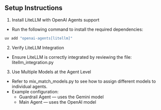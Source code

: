 ## Setup Instructions

1. Install LiteLLM with OpenAI Agents support

- Run the following command to install the required dependencies:

```bash
uv add "openai-agents[litellm]"
```

2. Verify LiteLLM Integration
- Ensure LiteLLM is correctly integrated by reviewing the file: litellm_integration.py

3. Use Multiple Models at the Agent Level

- Refer to mix_match_models.py to see how to assign different models to individual agents. 
- Example configuration:
    - Guardrail Agent — uses the Gemini model
    - Main Agent — uses the OpenAI model